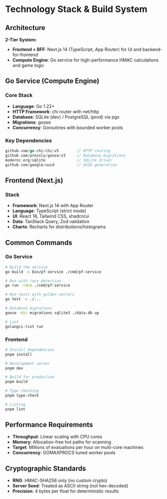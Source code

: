 # Technology Stack & Build System

## Architecture

**2-Tier System:**
- **Frontend + BFF**: Next.js 14 (TypeScript, App Router) for UI and backend-for-frontend
- **Compute Engine**: Go service for high-performance HMAC calculations and game logic

## Go Service (Compute Engine)

### Core Stack
- **Language**: Go 1.22+
- **HTTP Framework**: chi router with net/http
- **Database**: SQLite (dev) / PostgreSQL (prod) via pgx
- **Migrations**: goose
- **Concurrency**: Goroutines with bounded worker pools

### Key Dependencies
```go
github.com/go-chi/chi/v5        // HTTP routing
github.com/pressly/goose/v3     // Database migrations
modernc.org/sqlite              // SQLite driver
github.com/google/uuid          // UUID generation
```

## Frontend (Next.js)

### Stack
- **Framework**: Next.js 14 with App Router
- **Language**: TypeScript (strict mode)
- **UI**: React 18, Tailwind CSS, shadcn/ui
- **Data**: TanStack Query, Zod validation
- **Charts**: Recharts for distributions/histograms

## Common Commands

### Go Service
```bash
# Build the service
go build -o bin/pf-service ./cmd/pf-service

# Run with race detection
go run -race ./cmd/pf-service

# Run tests with golden vectors
go test -v ./...

# Database migrations
goose -dir migrations sqlite3 ./data.db up

# Lint
golangci-lint run
```

### Frontend
```bash
# Install dependencies
pnpm install

# Development server
pnpm dev

# Build for production
pnpm build

# Type checking
pnpm type-check

# Linting
pnpm lint
```

## Performance Requirements

- **Throughput**: Linear scaling with CPU cores
- **Memory**: Allocation-free hot paths for scanning
- **Target**: Millions of evaluations per hour on multi-core machines
- **Concurrency**: GOMAXPROCS tuned worker pools

## Cryptographic Standards

- **RNG**: HMAC-SHA256 only (no custom crypto)
- **Server Seed**: Treated as ASCII string (not hex-decoded)
- **Precision**: 4 bytes per float for deterministic results